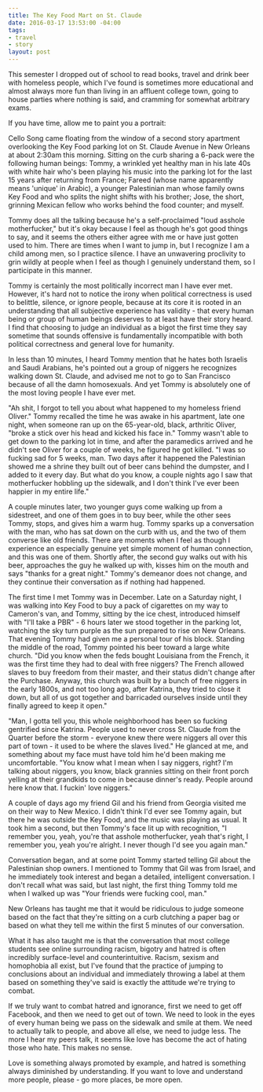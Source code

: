 ```yaml
---
title: The Key Food Mart on St. Claude
date: 2016-03-17 13:53:00 -04:00
tags:
- travel
- story
layout: post
---
```


This semester I dropped out of school to read books, travel and drink beer with homeless people, which I've found is sometimes more educational and almost always more fun than living in an affluent college town, going to house parties where nothing is said, and cramming for somewhat arbitrary exams.

If you have time, allow me to paint you a portrait:

Cello Song came floating from the window of a second story apartment overlooking the Key Food parking lot on St. Claude Avenue in New Orleans at about 2:30am this morning. Sitting on the curb sharing a 6-pack were the following human beings: Tommy, a wrinkled yet healthy man in his late 40s with white hair who's been playing his music into the parking lot for the last 15 years after returning from France; Fareed (whose name apparently means 'unique' in Arabic), a younger Palestinian man whose family owns Key Food and who splits the night shifts with his brother; Jose, the short, grinning Mexican fellow who works behind the food counter; and myself.

Tommy does all the talking because he's a self-proclaimed "loud asshole motherfucker," but it's okay because I feel as though he's got good things to say, and it seems the others either agree with me or have just gotten used to him. There are times when I want to jump in, but I recognize I am a child among men, so I practice silence. I have an unwavering proclivity to grin wildly at people when I feel as though I genuinely understand them, so I participate in this manner.

Tommy is certainly the most politically incorrect man I have ever met. However, it's hard not to notice the irony when political correctness is used to belittle, silence, or ignore people, because at its core it is rooted in an understanding that all subjective experience has validity - that every human being or group of human beings deserves to at least have their story heard. I find that choosing to judge an individual as a bigot the first time they say sometime that sounds offensive is fundamentally incompatible with both political correctness and general love for humanity.

In less than 10 minutes, I heard Tommy mention that he hates both Israelis and Saudi Arabians, he's pointed out a group of niggers he recognizes walking down St. Claude, and advised me not to go to San Francisco because of all the damn homosexuals. And yet Tommy is absolutely one of the most loving people I have ever met.

"Ah shit, I forgot to tell you about what happened to my homeless friend Oliver." Tommy recalled the time he was awake in his apartment, late one night, when someone ran up on the 65-year-old, black, arthritic Oliver, "broke a stick over his head and kicked his face in." Tommy wasn't able to get down to the parking lot in time, and after the paramedics arrived and he didn't see Oliver for a couple of weeks, he figured he got killed. "I was so fucking sad for 5 weeks, man. Two days after it happened the Palestinian showed me a shrine they built out of beer cans behind the dumpster, and I added to it every day. But what do you know, a couple nights ago I saw that motherfucker hobbling up the sidewalk, and I don't think I've ever been happier in my entire life."

A couple minutes later, two younger guys come walking up from a sidestreet, and one of them goes in to buy beer, while the other sees Tommy, stops, and gives him a warm hug. Tommy sparks up a conversation with the man, who has sat down on the curb with us, and the two of them converse like old friends. There are moments when I feel as though I experience an especially genuine yet simple moment of human connection, and this was one of them. Shortly after, the second guy walks out with his beer, approaches the guy he walked up with, kisses him on the mouth and says "thanks for a great night." Tommy's demeanor does not change, and they continue their conversation as if nothing had happened.

The first time I met Tommy was in December. Late on a Saturday night, I was walking into Key Food to buy a pack of cigarettes on my way to Cameron's van, and Tommy, sitting by the ice chest, introduced himself with "I'll take a PBR" - 6 hours later we stood together in the parking lot, watching the sky turn purple as the sun prepared to rise on New Orleans. That evening Tommy had given me a personal tour of his block. Standing the middle of the road, Tommy pointed his beer toward a large white church. "Did you know when the feds bought Louisiana from the French, it was the first time they had to deal with free niggers? The French allowed slaves to buy freedom from their master, and their status didn't change after the Purchase. Anyway, this church was built by a bunch of free niggers in the early 1800s, and not too long ago, after Katrina, they tried to close it down, but all of us got together and barricaded ourselves inside until they finally agreed to keep it open."

"Man, I gotta tell you, this whole neighborhood has been so fucking gentrified since Katrina. People used to never cross St. Claude from the Quarter before the storm - everyone knew there were niggers all over this part of town - it used to be where the slaves lived." He glanced at me, and something about my face must have told him he'd been making me uncomfortable. "You know what I mean when I say niggers, right? I'm talking about niggers, you know, black grannies sitting on their front porch yelling at their grandkids to come in because dinner's ready. People around here know that. I fuckin' love niggers."

A couple of days ago my friend Gil and his friend from Georgia visited me on their way to New Mexico. I didn't think I'd ever see Tommy again, but there he was outside the Key Food, and the music was playing as usual. It took him a second, but then Tommy's face lit up with recognition, "I remember you, yeah, you're that asshole motherfucker, yeah that's right, I remember you, yeah you're alright. I never though I'd see you again man."

Conversation began, and at some point Tommy started telling Gil about the Palestinian shop owners. I mentioned to Tommy that Gil was from Israel, and he immediately took interest and began a detailed, intelligent conversation. I don't recall what was said, but last night, the first thing Tommy told me when I walked up was "Your friends were fucking cool, man."

New Orleans has taught me that it would be ridiculous to judge someone based on the fact that they're sitting on a curb clutching a paper bag or based on what they tell me within the first 5 minutes of our conversation.

What it has also taught me is that the conversation that most college students see online surrounding racism, bigotry and hatred is often incredibly surface-level and counterintuitive. Racism, sexism and homophobia all exist, but I've found that the practice of jumping to conclusions about an individual and immediately throwing a label at them based on something they've said is exactly the attitude we're trying to combat.

If we truly want to combat hatred and ignorance, first we need to get off Facebook, and then we need to get out of town. We need to look in the eyes of every human being we pass on the sidewalk and smile at them. We need to actually talk to people, and above all else, we need to judge less. The more I hear my peers talk, it seems like love has become the act of hating those who hate. This makes no sense.

Love is something always promoted by example, and hatred is something always diminished by understanding. If you want to love and understand more people, please - go more places, be more open.